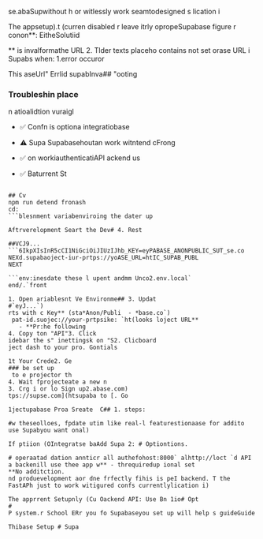 se.abaSupwithout h or witlessly  work seamtodesigned s lication i

The appsetup).t (curren disabled r leave itrly opropeSupabase figure r conon**: EitheSolutiid

** is invalformathe URL 
2. Tlder texts placeho contains not set orase URL i Supabs when:
1.error occuror

This aseUrl" Errlid supabInva## "ooting

### Troubleshin place

n atioalidtion vuraigl
- ✅ Confn is optiona integratiobase
- ⚠️ Supa Supabasehoutan work witntend cFrong
- ✅ on workiauthenticatiAPI ackend us

- ✅ Baturrent St
```

## Cv
npm run detend fronash
cd:
```blesnment variabenviroing the dater up

Aftrverelopment Seart the Dev# 4. Rest

##VCJ9...
```6IkpXIsInR5cCI1NiGciOiJIUzIJhb_KEY=eyPABASE_ANONPUBLIC_SUT_se.co
NEXd.supabaoject-iur-prtps://yoASE_URL=htIC_SUPAB_PUBL
NEXT

```env:inesdate these l upent andmm Unco2.env.local`
end/.`front

1. Open ariablesnt Ve Environme## 3. Updat
#`eyJ...`)
rts with c Key** (sta*Anon/Publi  - *base.co`)
 pat-id.suojec://your-prtpsike: `ht(looks loject URL** 
   - **Pr:he following
4. Copy ton "API"3. Click 
idebar the s" inettingsk on "S2. Clicboard
ject dash to your pro. Gontials

1t Your Crede2. Ge
### be set up
 to e projector th
4. Wait fprojecteate a new n
3. Crg i or lo Sign up2.abase.com)
tps://supse.com](htsupaba to [. Go

1jectupabase Proa Sreate  C## 1. steps:

#w theseolloes, fpdate utim like real-l featurestionaase for addito use Supabyou want onal)

If ptiion (OIntegratse baAdd Supa 2: # Optiontions.

# operaatad dation annticr all authefohost:8000` alhttp://loct `d API a backenill use thee app w** - threquiredup ional set
**No additction.
nd produevelopment aor dne frfectly fihis is peI backend. T the FastAPh just to work witigured confs currentlylication i)

The apprrent Setupnly (Cu Oackend API: Use Bn 1io# Opt
#
P system.r School ERr you fo Supabaseyou set up will help s guideGuide

Thibase Setup # Supa